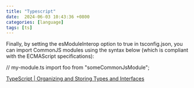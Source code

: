 ```yaml
---
title: "Typescript"
date:  2024-06-03 10:43:36 +0800
categories: [language]
tags: [ts]
---
```


Finally, by setting the esModuleInterop option to true in tsconfig.json, you can import CommonJS modules using the syntax below (which is compliant with the ECMAScript specifications):

// my-module.ts
import foo from "someCommonJsModule";


[TypeScript | Organizing and Storing Types and Interfaces](https://www.becomebetterprogrammer.com/typescript-organizing-and-storing-types-and-interfaces/)

